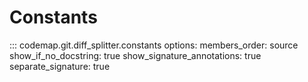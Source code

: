 # Constants

::: codemap.git.diff_splitter.constants
    options:
      members_order: source
      show_if_no_docstring: true
      show_signature_annotations: true
      separate_signature: true


